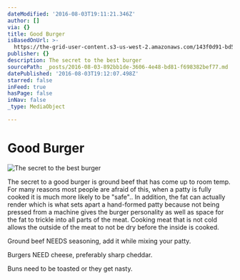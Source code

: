 ```yaml
---
dateModified: '2016-08-03T19:11:21.346Z'
author: []
via: {}
title: Good Burger
isBasedOnUrl: >-
  https://the-grid-user-content.s3-us-west-2.amazonaws.com/143f0d91-bd50-40f3-85ee-c5ca7a80abde.jpg
publisher: {}
description: The secret to the best burger
sourcePath: _posts/2016-08-03-892bb1de-3606-4e48-bd81-f698382bef77.md
datePublished: '2016-08-03T19:12:07.498Z'
starred: false
inFeed: true
hasPage: false
inNav: false
_type: MediaObject

---
```

# Good Burger
![The secret to the best burger](https://the-grid-user-content.s3-us-west-2.amazonaws.com/143f0d91-bd50-40f3-85ee-c5ca7a80abde.jpg)

The secret to a good burger is ground beef that has come up to room temp. For many reasons most people are afraid of this, when a patty is fully cooked it is much more likely to be "safe".. In addition, the fat can actually render which is what sets apart a hand-formed patty because not being pressed from a machine gives the burger personality as well as space for the fat to trickle into all parts of the meat. Cooking meat that is not cold allows the outside of the meat to not be dry before the inside is cooked.

Ground beef NEEDS seasoning, add it while mixing your patty.

Burgers NEED cheese, preferably sharp cheddar.

Buns need to be toasted or they get nasty.